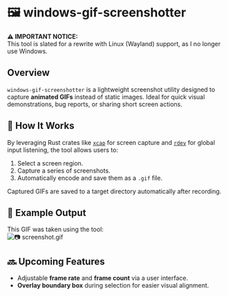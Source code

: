 # 🖼️ windows-gif-screenshotter

**⚠️ IMPORTANT NOTICE:**  
This tool is slated for a rewrite with Linux (Wayland) support, as I no longer use Windows.

## Overview

`windows-gif-screenshotter` is a lightweight screenshot utility designed to capture **animated GIFs** instead of static images. Ideal for quick visual demonstrations, bug reports, or sharing short screen actions.

## 🔧 How It Works

By leveraging Rust crates like [`xcap`](https://crates.io/crates/xcap) for screen capture and [`rdev`](https://crates.io/crates/rdev) for global input listening, the tool allows users to:

1. Select a screen region.
2. Capture a series of screenshots.
3. Automatically encode and save them as a `.gif` file.

Captured GIFs are saved to a target directory automatically after recording.

## 🧪 Example Output

This GIF was taken using the tool:  
![📷 screenshot.gif](https://github.com/Bloodhundur/windows-gif-screenshotter/blob/main/screenshot.gif?raw=true)

## 🔜 Upcoming Features

- Adjustable **frame rate** and **frame count** via a user interface.
- **Overlay boundary box** during selection for easier visual alignment.
